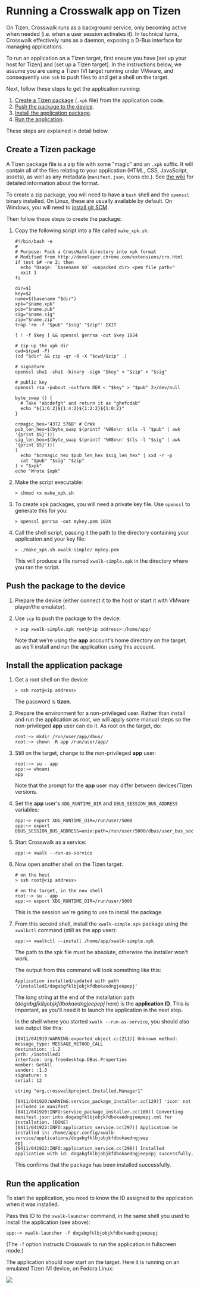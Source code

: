 # Running a Crosswalk app on Tizen

On Tizen, Crosswalk runs as a background service, only becoming active when needed (i.e. when a user session activates it). In technical turns, Crosswalk effectively runs as a daemon, exposing a D-Bus interface for managing applications.

To run an application on a Tizen target, first ensure you have [set up your host for Tizen] and [set up a Tizen target]. In the instructions below, we assume you are using a Tizen IVI target running under VMware, and consequently use `ssh` to push files to and get a shell on the target.

Next, follow these steps to get the application running:

1.  [Create a Tizen package](#Create-a-Tizen-package) (`.xpk` file) from the application code.
2.  [Push the package to the device](#Push-the-package-to-the-device).
3.  [Install the application package](#Install-the-application-package).
4.  [Run the application](#Run-the-application).

These steps are explained in detail below.

## Create a Tizen package

A Tizen package file is a zip file with some "magic" and an `.xpk` suffix. It will contain all of the files relating to your application (HTML, CSS, JavaScript, assets), as well as any metadata (`manifest.json`, icons etc.). See [the wiki](#wiki/Crosswalk-package-management) for detailed information about the format.

To create a zip package, you will need to have a `bash` shell and the `openssl` binary installed. On Linux, these are usually available by default. On Windows, you will need to [install git SCM](#documentation/getting_started/Windows_host_setup/Installation-for-Crosswalk-Tizen).

Then follow these steps to create the package:

1.  Copy the following script into a file called `make_xpk.sh`:

        #!/bin/bash -e
        #
        # Purpose: Pack a CrossWalk directory into xpk format
        # Modified from http://developer.chrome.com/extensions/crx.html
        if test $# -ne 2; then
          echo "Usage: `basename $0` <unpacked dir> <pem file path>"
          exit 1
        fi

        dir=$1
        key=$2
        name=$(basename "$dir")
        xpk="$name.xpk"
        pub="$name.pub"
        sig="$name.sig"
        zip="$name.zip"
        trap 'rm -f "$pub" "$sig" "$zip"' EXIT

        [ ! -f $key ] && openssl genrsa -out $key 1024

        # zip up the xpk dir
        cwd=$(pwd -P)
        (cd "$dir" && zip -qr -9 -X "$cwd/$zip" .)

        # signature
        openssl sha1 -sha1 -binary -sign "$key" < "$zip" > "$sig"

        # public key
        openssl rsa -pubout -outform DER < "$key" > "$pub" 2>/dev/null

        byte_swap () {
          # Take "abcdefgh" and return it as "ghefcdab"
          echo "${1:6:2}${1:4:2}${1:2:2}${1:0:2}"
        }

        crmagic_hex="4372 576B" # CrWk
        pub_len_hex=$(byte_swap $(printf '%08x\n' $(ls -l "$pub" | awk '{print $5}')))
        sig_len_hex=$(byte_swap $(printf '%08x\n' $(ls -l "$sig" | awk '{print $5}')))
        (
          echo "$crmagic_hex $pub_len_hex $sig_len_hex" | xxd -r -p
          cat "$pub" "$sig" "$zip"
        ) > "$xpk"
        echo "Wrote $xpk"

2.  Make the script executable:

        > chmod +x make_xpk.sh

3.  To create xpk packages, you will need a private key file. Use `openssl` to generate this for you:

        > openssl genrsa -out mykey.pem 1024

4.  Call the shell script, passing it the path to the directory containing your application and your key file:

        > ./make_xpk.sh xwalk-simple/ mykey.pem

    This will produce a file named `xwalk-simple.xpk` in the directory where you ran the script.

## Push the package to the device

1.  Prepare the device (either connect it to the host or start it with VMware player/the emulator).

2.  Use `scp` to push the package to the device:

        > scp xwalk-simple.xpk root@<ip address>:/home/app/

    Note that we're using the **app** account's home directory on the target, as we'll install and run the application using this account.

## Install the application package

1.  Get a root shell on the device:

        > ssh root@<ip address>

    The password is **tizen**.

2.  Prepare the environment for a non-privileged user. Rather than install and run the application as root, we will apply some manual steps so the non-privileged **app** user can do it. As root on the target, do:

        root:~> mkdir /run/user/app/dbus/
        root:~> chown -R app /run/user/app/

3.  Still on the target, change to the non-privileged **app** user:

        root:~> su - app
        app:~> whoami
        app

    Note that the prompt for the **app** user may differ between devices/Tizen versions.

4.  Set the **app** user's `XDG_RUNTIME_DIR` and `DBUS_SESSION_BUS_ADDRESS` variables:

        app:~> export XDG_RUNTIME_DIR=/run/user/5000
        app:~> export DBUS_SESSION_BUS_ADDRESS=unix:path=/run/user/5000/dbus/user_bus_socket

5.  Start Crosswalk as a service:

        app:~> xwalk --run-as-service

6.  Now open another shell on the Tizen target:

        # on the host
        > ssh root@<ip address>

        # on the target, in the new shell
        root:~> su - app
        app:~> export XDG_RUNTIME_DIR=/run/user/5000

    This is the session we're going to use to install the package.

7.  From this second shell, install the `xwalk-simple.xpk` package using the `xwalkctl` command (still as the app user):

        app:~> xwalkctl --install /home/app/xwalk-simple.xpk

    The path to the xpk file must be absolute, otherwise the installer won't work.

    The output from this command will look something like this:

        Application installed/updated with path '/installed1/dogabgfklbjobjkfdbokaedngjeepepj'

    The long string at the end of the installation path (*dogabgfklbjobjkfdbokaedngjeepepj* here) is the **application ID**. This is important, as you'll need it to launch the application in the next step.

    In the shell where you started `xwalk --run-as-service`, you should also see output like this:

        [0411/041919:WARNING:exported_object.cc(211)] Unknown method: message_type: MESSAGE_METHOD_CALL
        destination: :1.2
        path: /installed1
        interface: org.freedesktop.DBus.Properties
        member: GetAll
        sender: :1.3
        signature: s
        serial: 12

        string "org.crosswalkproject.Installed.Manager1"

        [0411/041920:WARNING:service_package_installer.cc(129)] 'icon' not included in manifest
        [0411/041920:INFO:service_package_installer.cc(108)] Converting manifest.json into dogabgfklbjobjkfdbokaedngjeepepj.xml for installation. [DONE]
        [0411/041922:INFO:application_service.cc(297)] Application be installed in: /home/app/.config/xwalk-service/applications/dogabgfklbjobjkfdbokaedngjeep
        epj
        [0411/041922:INFO:application_service.cc(298)] Installed application with id: dogabgfklbjobjkfdbokaedngjeepepj successfully.

    This confirms that the package has been installed successfully.

## Run the application

To start the application, you need to know the ID assigned to the application when it was installed.

Pass this ID to the `xwalk-launcher` command, in the same shell you used to install the application (see above):

    app:~> xwalk-launcher -f dogabgfklbjobjkfdbokaedngjeepepj

(The `-f` option instructs Crosswalk to run the application in fullscreen mode.)

The application should now start on the target. Here it is running on an emulated Tizen IVI device, on Fedora Linux:

<img src="assets/xwalk-simple-on-tizen-ivi.png">
